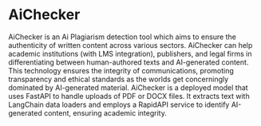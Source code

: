# AiChecker
AiChecker is an Ai Plagiarism detection tool which aims to ensure the authenticity of written content across various sectors. AiChecker can help academic institutions (with LMS integration), publishers, and legal firms in differentiating between human-authored texts and AI-generated content. This technology ensures the integrity of communications, promoting transparency and ethical standards as the worlds get concerningly dominated by AI-generated material. 
AiChecker is a deployed model that uses FastAPI to handle uploads of PDF or DOCX files. It extracts text with LangChain data loaders and employs a RapidAPI service to identify AI-generated content, ensuring academic integrity.
